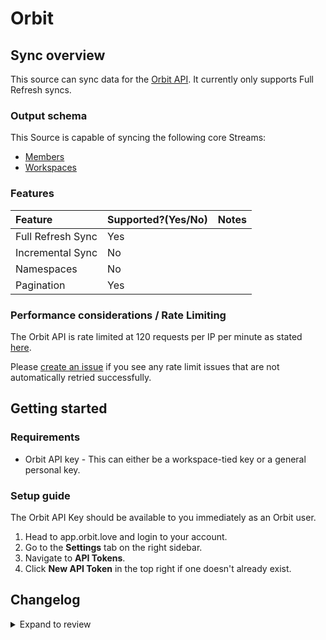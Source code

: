 # Orbit

## Sync overview

This source can sync data for the [Orbit API](https://docs.orbit.love/reference/about-the-orbit-api). It currently only supports Full Refresh syncs.

### Output schema

This Source is capable of syncing the following core Streams:

- [Members](https://api.orbit.love/reference/get_workspace-slug-members)
- [Workspaces](https://docs.orbit.love/reference/get_workspaces-workspace-slug)

### Features

| Feature           | Supported?\(Yes/No\) | Notes |
| :---------------- | :------------------- | :---- |
| Full Refresh Sync | Yes                  |       |
| Incremental Sync  | No                   |       |
| Namespaces        | No                   |       |
| Pagination        | Yes                  |       |

### Performance considerations / Rate Limiting

The Orbit API is rate limited at 120 requests per IP per minute as stated [here](https://docs.orbit.love/reference/rate-limiting).

Please [create an issue](https://github.com/airbytehq/airbyte/issues) if you see any rate limit issues that are not automatically retried successfully.

## Getting started

### Requirements

- Orbit API key - This can either be a workspace-tied key or a general personal key.

### Setup guide

The Orbit API Key should be available to you immediately as an Orbit user.

1. Head to app.orbit.love and login to your account.
2. Go to the **Settings** tab on the right sidebar.
3. Navigate to **API Tokens**.
4. Click **New API Token** in the top right if one doesn't already exist.

## Changelog

<details>
  <summary>Expand to review</summary>

| Version | Date       | Pull Request                                             | Subject                                                                         |
| :------ | :--------- | :------------------------------------------------------- | :------------------------------------------------------------------------------ |
| 0.3.8 | 2024-06-25 | [40293](https://github.com/airbytehq/airbyte/pull/40293) | Update dependencies |
| 0.3.7 | 2024-06-22 | [40041](https://github.com/airbytehq/airbyte/pull/40041) | Update dependencies |
| 0.3.6 | 2024-06-06 | [39179](https://github.com/airbytehq/airbyte/pull/39179) | [autopull] Upgrade base image to v1.2.2 |
| 0.3.5 | 2024-05-28 | [38700](https://github.com/airbytehq/airbyte/pull/38700) | Make compatible with builder |
| 0.3.4 | 2024-04-19 | [37212](https://github.com/airbytehq/airbyte/pull/37212) | Updating to 0.80.0 CDK |
| 0.3.3 | 2024-04-18 | [37212](https://github.com/airbytehq/airbyte/pull/37212) | Manage dependencies with Poetry. |
| 0.3.2 | 2024-04-15 | [37212](https://github.com/airbytehq/airbyte/pull/37212) | Base image migration: remove Dockerfile and use the python-connector-base image |
| 0.3.1 | 2024-04-12 | [37212](https://github.com/airbytehq/airbyte/pull/37212) | schema descriptions |
| 0.3.0 | 2023-10-25 | [30976](https://github.com/airbytehq/airbyte/pull/30976) | Migrate to low-code framework |
| 0.2.0 | 2023-10-23 | [31747](https://github.com/airbytehq/airbyte/pull/31747) | Update schema |
| 0.1.1 | 2022-06-28 | [14208](https://github.com/airbytehq/airbyte/pull/14208) | Remove unused schema |
| 0.1.0 | 2022-06-27 | [13390](https://github.com/airbytehq/airbyte/pull/13390) | Initial Release |

</details>
